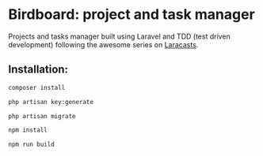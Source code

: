 Birdboard: project and task manager
===========

Projects and tasks manager built using Laravel and TDD (test driven development) following the awesome series on [Laracasts](https://laracasts.com/series/build-a-laravel-app-with-tdd).

## Installation:
```sh
composer install
```
```sh
php artisan key:generate
```
```sh
php artisan migrate
```
```sh
npm install
```
```sh
npm run build
```
